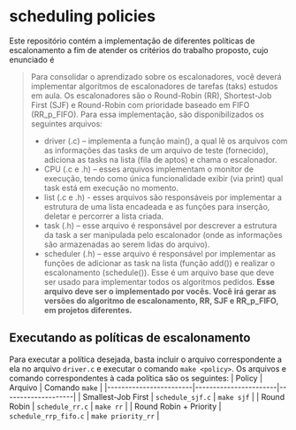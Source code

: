 # scheduling policies

Este repositório contém a implementação de diferentes políticas de escalonamento a fim de atender os critérios do trabalho proposto, cujo enunciado é

> Para consolidar o aprendizado sobre os escalonadores, você deverá implementar algoritmos de escalonadores de tarefas (taks) estudos em aula. Os escalonadores são o Round-Robin (RR), Shortest-Job First (SJF) e Round-Robin com prioridade baseado em FIFO (RR_p_FIFO). Para essa implementação, são disponibilizados os seguintes arquivos:
>
> - driver (.c) – implementa a função main(), a qual lê os arquivos com as informações das tasks de um arquivo de teste (fornecido), adiciona as tasks na lista (fila de aptos) e chama o escalonador.
> - CPU (.c e .h) – esses arquivos implementam o monitor de execução, tendo como única funcionalidade exibir (via print) qual task está em execução no momento.
> - list (.c e .h) - esses arquivos são responsáveis por implementar a estrutura de uma lista encadeada e as funções para inserção, deletar e percorrer a lista criada.
> - task (.h) – esse arquivo é responsável por descrever a estrutura da task a ser manipulada pelo escalonador (onde as informações são armazenadas ao serem lidas do arquivo).
> - scheduler (.h) – esse arquivo é responsável por implementar as funções de adicionar as task na lista (função add()) e realizar o escalonamento (schedule()). Esse é um arquivo base que deve ser usado para implementar todos os algoritmos pedidos. **Esse arquivo deve ser o implementado por vocês. Você irá gerar as versões do algoritmo de escalonamento, RR, SJF e RR_p_FIFO, em projetos diferentes.**

## Executando as políticas de escalonamento

Para executar a política desejada, basta incluir o arquivo correspondente a ela no arquivo `driver.c` e executar o comando `make <policy>`. Os arquivos e comando correspondentes à cada política são os seguintes:
| Policy | Arquivo | Comando `make` |
|------------------------|-----------------------|--------------------|
| Smallest-Job First | `schedule_sjf.c` | `make sjf` |
| Round Robin | `schedule_rr.c` | `make rr` |
| Round Robin + Priority | `schedule_rrp_fifo.c` | `make priority_rr` |
